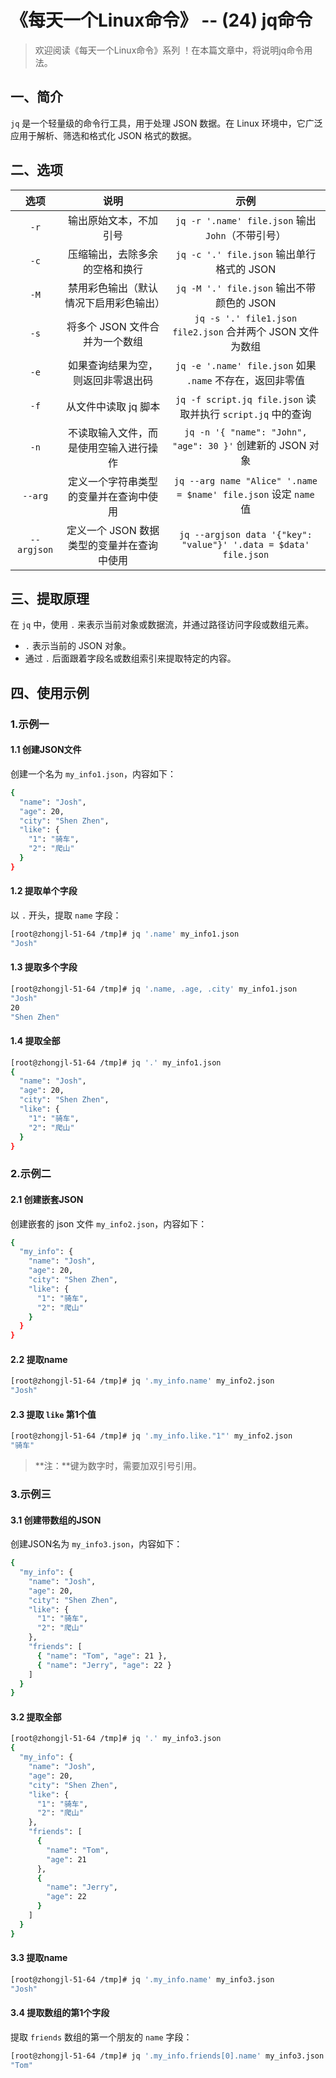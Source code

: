 # 《每天一个Linux命令》 -- (24) jq命令



> 欢迎阅读《每天一个Linux命令》系列 ！在本篇文章中，将说明jq命令用法。

## 一、简介

`jq` 是一个轻量级的命令行工具，用于处理 JSON 数据。在 Linux 环境中，它广泛应用于解析、筛选和格式化 JSON 格式的数据。



## 二、选项

|    选项     |                    说明                    |                             示例                             |
| :---------: | :----------------------------------------: | :----------------------------------------------------------: |
|    `-r`     |           输出原始文本，不加引号           |      `jq -r '.name' file.json` 输出 `John`（不带引号）       |
|    `-c`     |       压缩输出，去除多余的空格和换行       |          `jq -c '.' file.json` 输出单行格式的 JSON           |
|    `-M`     |   禁用彩色输出（默认情况下启用彩色输出）   |          `jq -M '.' file.json` 输出不带颜色的 JSON           |
|    `-s`     |       将多个 JSON 文件合并为一个数组       |  `jq -s '.' file1.json file2.json` 合并两个 JSON 文件为数组  |
|    `-e`     |     如果查询结果为空，则返回非零退出码     |  `jq -e '.name' file.json` 如果 `.name` 不存在，返回非零值   |
|    `-f`     |            从文件中读取 jq 脚本            | `jq -f script.jq file.json` 读取并执行 `script.jq` 中的查询  |
|    `-n`     |   不读取输入文件，而是使用空输入进行操作   |  `jq -n '{ "name": "John", "age": 30 }'` 创建新的 JSON 对象  |
|   `--arg`   |   定义一个字符串类型的变量并在查询中使用   | `jq --arg name "Alice" '.name = $name' file.json` 设定 `name` 值 |
| `--argjson` | 定义一个 JSON 数据类型的变量并在查询中使用 | `jq --argjson data '{"key": "value"}' '.data = $data' file.json` |



## 三、提取原理

在 `jq` 中，使用 `.` 来表示当前对象或数据流，并通过路径访问字段或数组元素。

- `.` 表示当前的 JSON 对象。
- 通过 `.` 后面跟着字段名或数组索引来提取特定的内容。



## 四、使用示例

### 1.示例一

#### 1.1 创建JSON文件

创建一个名为 `my_info1.json`，内容如下：

```bash
{
  "name": "Josh",
  "age": 20,
  "city": "Shen Zhen",
  "like": {
    "1": "骑车",
    "2": "爬山"
  }
}
```

#### 1.2 提取单个字段

以 `.` 开头，提取 `name` 字段：

```bash
[root@zhongjl-51-64 /tmp]# jq '.name' my_info1.json 
"Josh"
```

#### 1.3 提取多个字段

```bash
[root@zhongjl-51-64 /tmp]# jq '.name, .age, .city' my_info1.json 
"Josh"
20
"Shen Zhen"
```

#### 1.4 提取全部

```bash
[root@zhongjl-51-64 /tmp]# jq '.' my_info1.json 
{
  "name": "Josh",
  "age": 20,
  "city": "Shen Zhen",
  "like": {
    "1": "骑车",
    "2": "爬山"
  }
}
```

### 2.示例二

#### 2.1 创建嵌套JSON

创建嵌套的 json 文件 `my_info2.json`，内容如下：

```bash
{
  "my_info": {
    "name": "Josh",
    "age": 20,
    "city": "Shen Zhen",
    "like": {
      "1": "骑车",
      "2": "爬山"
    }
  }
}
```

#### 2.2 提取name

```bash
[root@zhongjl-51-64 /tmp]# jq '.my_info.name' my_info2.json 
"Josh"
```

#### 2.3 提取 `like` 第1个值

```bash
[root@zhongjl-51-64 /tmp]# jq '.my_info.like."1"' my_info2.json
"骑车"
```

> **注：**键为数字时，需要加双引号引用。

### 3.示例三

#### 3.1 创建带数组的JSON

创建JSON名为 `my_info3.json`，内容如下：

```bash
{
  "my_info": {
    "name": "Josh",
    "age": 20,
    "city": "Shen Zhen",
    "like": {
      "1": "骑车",
      "2": "爬山"
    },
    "friends": [
      { "name": "Tom", "age": 21 },
      { "name": "Jerry", "age": 22 }
    ]
  }
}
```

#### 3.2 提取全部

```bash
[root@zhongjl-51-64 /tmp]# jq '.' my_info3.json 
{
  "my_info": {
    "name": "Josh",
    "age": 20,
    "city": "Shen Zhen",
    "like": {
      "1": "骑车",
      "2": "爬山"
    },
    "friends": [
      {
        "name": "Tom",
        "age": 21
      },
      {
        "name": "Jerry",
        "age": 22
      }
    ]
  }
}
```

#### 3.3 提取name

```bash
[root@zhongjl-51-64 /tmp]# jq '.my_info.name' my_info3.json 
"Josh"
```

#### 3.4 提取数组的第1个字段

提取 `friends` 数组的第一个朋友的 `name` 字段：

```bash
[root@zhongjl-51-64 /tmp]# jq '.my_info.friends[0].name' my_info3.json 
"Tom"
```

